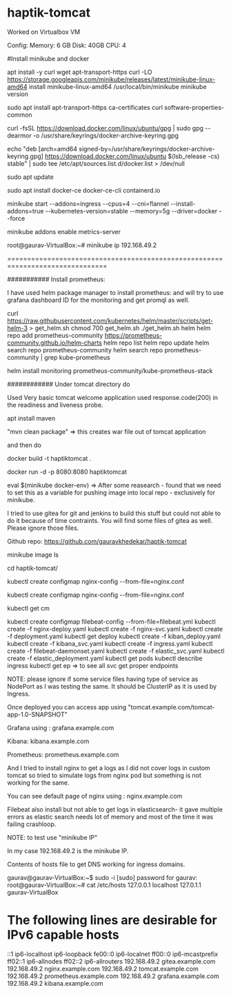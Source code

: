# haptik-tomcat

Worked on Virtualbox VM 

Config: 
Memory: 6 GB
Disk: 40GB
CPU: 4

#Install minikube and docker

apt install -y curl wget apt-transport-https
curl -LO https://storage.googleapis.com/minikube/releases/latest/minikube-linux-amd64
install minikube-linux-amd64 /usr/local/bin/minikube
minikube version


sudo apt install apt-transport-https ca-certificates curl software-properties-common

curl -fsSL https://download.docker.com/linux/ubuntu/gpg | sudo gpg --dearmor -o /usr/share/keyrings/docker-archive-keyring.gpg

echo "deb [arch=amd64 signed-by=/usr/share/keyrings/docker-archive-keyring.gpg] https://download.docker.com/linux/ubuntu $(lsb_release -cs) stable" | sudo tee /etc/apt/sources.list.d/docker.list > /dev/null

sudo apt update

sudo apt install docker-ce docker-ce-cli containerd.io


minikube start --addons=ingress --cpus=4 --cni=flannel --install-addons=true --kubernetes-version=stable --memory=5g --driver=docker --force


minikube addons enable metrics-server


root@gaurav-VirtualBox:~# minikube ip
192.168.49.2


===============================================================================

########### Install prometheus:

I have used helm package manager to install prometheus: and will try to use grafana dashboard ID for the monitoring and get promql as well.



curl https://raw.githubusercontent.com/kubernetes/helm/master/scripts/get-helm-3 > get_helm.sh
chmod 700 get_helm.sh
./get_helm.sh
helm
helm repo add prometheus-community https://prometheus-community.github.io/helm-charts
helm repo list
helm repo update
helm search repo prometheus-community
helm search repo prometheus-community | grep kube-prometheus


helm install monitoring prometheus-community/kube-prometheus-stack





############ Under tomcat directory do 

Used Very basic tomcat welcome application used response.code(200) in the readiness and liveness probe.

apt install maven

"mvn clean package"  => this creates war file out of tomcat application

and then do 

docker build -t haptiktomcat .

docker run -d -p 8080:8080 haptiktomcat

eval $(minikube docker-env)  => After some reasearch - found that we need to set this as a variable for pushing image into local repo - exclusively for minikube.


I tried to use gitea for git and jenkins to build this stuff but could not able to do it because of time contraints. You will find some files of gitea as well. Please ignore those files.

Github repo:  https://github.com/gauravkhedekar/haptik-tomcat

minikube image ls

cd haptik-tomcat/

kubectl create configmap nginx-config --from-file=nginx.conf

kubectl create configmap nginx-config --from-file=nginx.conf

kubectl get cm

kubectl create configmap filebeat-config --from-file=filebeat.yml
kubectl create -f nginx-deploy.yaml
kubectl create -f nginx-svc.yaml
kubectl create -f deployment.yaml
kubectl get deploy
kubectl create -f kiban_deploy.yaml
kubectl create -f kibana_svc.yaml
kubectl create -f ingress.yaml
kubectl create -f filebeat-daemonset.yaml
kubectl create -f elastic_svc.yaml
kubectl create -f elastic_deployment.yaml
kubectl get pods
kubectl describe ingress
kubectl get ep => to see all svc get proper endpoints


NOTE: please ignore if some service files having type of service as NodePort as I was testing the same. It should be ClusterIP as it is used by Ingress.

Once deployed you can access app using "tomcat.example.com/tomcat-app-1.0-SNAPSHOT"

Grafana using : grafana.example.com

Kibana: kibana.example.com

Prometheus: prometheus.example.com

And I tried to install nginx to get a logs as I did not cover logs in custom tomcat so tried to simulate logs from nginx pod but something is not working for the same.

You can see default page of nginx using : nginx.example.com

Filebeat also install but not able to get logs in elasticsearch- it gave multiple errors as elastic search needs lot of memory and most of the time it was failing crashloop.

NOTE: to test use "minikube IP" <domain name mentioned above>

In my case 192.168.49.2 is the minikube IP.

Contents of hosts file to get DNS working for ingress domains.

gaurav@gaurav-VirtualBox:~$ sudo -i
[sudo] password for gaurav:
root@gaurav-VirtualBox:~# cat /etc/hosts
127.0.0.1       localhost
127.0.1.1       gaurav-VirtualBox

# The following lines are desirable for IPv6 capable hosts
::1     ip6-localhost ip6-loopback
fe00::0 ip6-localnet
ff00::0 ip6-mcastprefix
ff02::1 ip6-allnodes
ff02::2 ip6-allrouters
192.168.49.2 gitea.example.com
192.168.49.2 nginx.example.com
192.168.49.2 tomcat.example.com
192.168.49.2 prometheus.example.com
192.168.49.2 grafana.example.com
192.168.49.2 kibana.example.com

